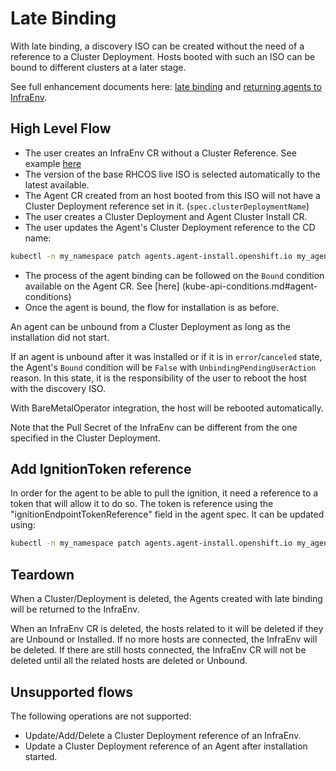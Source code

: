 # Late Binding

With late binding, a discovery ISO can be created without the need of a reference to a Cluster Deployment.
Hosts booted with such an ISO can be bound to different clusters at a later stage.

See full enhancement documents here: [late binding](../enhancements/agent-late-binding.md) and [returning agents to InfraEnv](../enhancements/agents-back-to-infraenv.md).

## High Level Flow

- The user creates an InfraEnv CR without a Cluster Reference. See example [here](crds/infraEnvLateBinding.yaml)
- The version of the base RHCOS live ISO is selected automatically to the latest available.
- The Agent CR created from an host booted from this ISO will not have a Cluster Deployment reference set in it. (`spec.clusterDeploymentName`)
- The user creates a Cluster Deployment and Agent Cluster Install CR.
- The user updates the Agent's Cluster Deployment reference to the CD name:

```bash
kubectl -n my_namespace patch agents.agent-install.openshift.io my_agent -p '{"spec":{"clusterDeploymentName":{"name":"my_cd","namespace":"my_cd_ns"}}}' --type merge
```

- The process of the agent binding can be followed on the `Bound` condition available on the Agent CR. See [here]
  (kube-api-conditions.md#agent-conditions)
- Once the agent is bound, the flow for installation is as before.

An agent can be unbound from a Cluster Deployment as long as the installation did not start.

If an agent is unbound after it was installed or if it is in `error`/`canceled` state, the Agent's `Bound` condition will be `False` with `UnbindingPendingUserAction` reason. In this state, it is the responsibility of the user to reboot the host with the discovery ISO.

With BareMetalOperator integration, the host will be rebooted automatically.

Note that the Pull Secret of the InfraEnv can be different from the one specified in the Cluster Deployment.

## Add IgnitionToken reference

In order for the agent to be able to pull the ignition, it need a reference to a token that will allow it to do so.
The token is reference using the "ignitionEndpointTokenReference" field in the agent spec.
It can be updated using:

```bash
kubectl -n my_namespace patch agents.agent-install.openshift.io my_agent -p '{"spec":{"ignitionEndpointTokenReference":{"name":"token_secret_name","namespace":"token_secret_namespace"}}}' --type merge
```

## Teardown

When a Cluster/Deployment is deleted, the Agents created with late binding will be returned to the InfraEnv.

When an InfraEnv CR is deleted, the hosts related to it will be deleted if they are Unbound or Installed.
If no more hosts are connected, the InfraEnv will be deleted.
If there are still hosts connected, the InfraEnv CR will not be deleted until all the related hosts are deleted or Unbound.

## Unsupported flows

The following operations are not supported:

- Update/Add/Delete a Cluster Deployment reference of an InfraEnv.
- Update a Cluster Deployment reference of an Agent after installation started.

